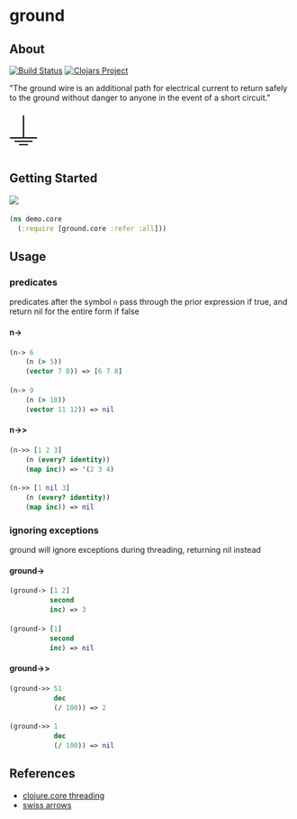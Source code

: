 # ground

## About

[![Build Status](https://travis-ci.org/rcullito/ground.svg?branch=master)](https://travis-ci.org/rcullito/ground)
[![Clojars Project](https://img.shields.io/clojars/v/ground.svg)](https://clojars.org/ground)

"The ground wire is an additional path for electrical current to return safely to the ground without danger to anyone in the event of a short circuit."

<img src="ground.png" alt="ground" width="50px" />

## Getting Started 

![](https://clojars.org/ground/latest-version.svg)

```clojure
(ns demo.core
  (:require [ground.core :refer :all]))
```

## Usage

###  predicates

predicates after the symbol `n` pass through
the prior expression if true, and return nil for the entire form if false

#### n->

```clojure
(n-> 6
    (n (> 5))
    (vector 7 8)) => [6 7 8]

(n-> 9
    (n (> 10))
    (vector 11 12)) => nil
```

#### n->>

```clojure
(n->> [1 2 3]
	(n (every? identity))
	(map inc)) => '(2 3 4)

(n->> [1 nil 3]
	(n (every? identity))
	(map inc)) => nil
```

### ignoring exceptions

ground will ignore exceptions during threading, returning nil instead

#### ground->

```clojure
(ground-> [1 2]
          second
          inc) => 3

(ground-> [1]
          second
          inc) => nil
```

#### ground->>

```clojure
(ground->> 51
           dec
           (/ 100)) => 2

(ground->> 1
           dec
           (/ 100)) => nil
```	

## References

* [clojure.core threading](https://clojure.org/guides/threading_macros)
* [swiss arrows](https://github.com/rplevy/swiss-arrows)
